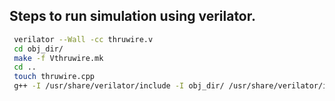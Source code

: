 ## Steps to run simulation using verilator.

```bash
 verilator --Wall -cc thruwire.v
 cd obj_dir/
 make -f Vthruwire.mk
 cd ..
 touch thruwire.cpp  
 g++ -I /usr/share/verilator/include -I obj_dir/ /usr/share/verilator/include/verilated.cpp thruwire.cpp obj_dir/Vthruwire__ALL.a -o thruwire
 

 ```
 

